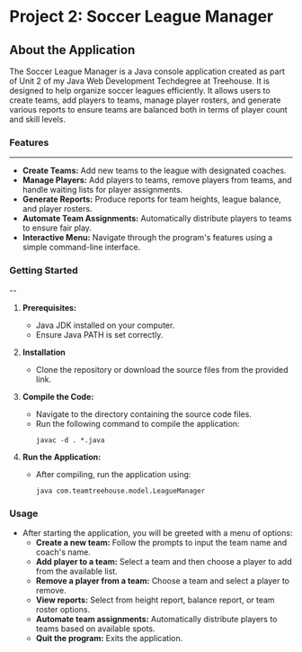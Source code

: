 # Project 2: Soccer League Manager

## About the Application
The Soccer League Manager is a Java console application created as part of Unit 2 of my Java Web Development Techdegree at Treehouse. It is designed to help organize soccer leagues efficiently. It allows users to create teams, add players to teams, manage player rosters, and generate various reports to ensure teams are balanced both in terms of player count and skill levels.

### Features
---

- **Create Teams:** Add new teams to the league with designated coaches.
- **Manage Players:** Add players to teams, remove players from teams, and handle waiting lists for player assignments.
- **Generate Reports:** Produce reports for team heights, league balance, and player rosters.
- **Automate Team Assignments:** Automatically distribute players to teams to ensure fair play.
- **Interactive Menu:** Navigate through the program's features using a simple command-line interface.

### Getting Started
--

1. **Prerequisites:**
   - Java JDK installed on your computer.
   - Ensure Java PATH is set correctly.

2. **Installation**
   - Clone the repository or download the source files from the provided link.

3. **Compile the Code:**
   - Navigate to the directory containing the source code files.
   - Run the following command to compile the application:
     ```
     javac -d . *.java
     ```

4. **Run the Application:**
   - After compiling, run the application using:
     ```
     java com.teamtreehouse.model.LeagueManager
     ```

### Usage

- After starting the application, you will be greeted with a menu of options:
  - **Create a new team:** Follow the prompts to input the team name and coach's name.
  - **Add player to a team:** Select a team and then choose a player to add from the available list.
  - **Remove a player from a team:** Choose a team and select a player to remove.
  - **View reports:** Select from height report, balance report, or team roster options.
  - **Automate team assignments:** Automatically distribute players to teams based on available spots.
  - **Quit the program:** Exits the application.



 
